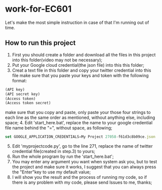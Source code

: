 # work-for-EC601
Let's make the most simple instruction in case of that I'm running out of time.
## How to run this project
1. First you should create a folder and download all the files in this project into this folder(video may not be necessary);
2. Put your Google cloud credential(the json file) into this this folder;
3. Creat a text file in this folder and copy your twitter credential into this file 
make sure that you paste your keys and token with the following format:
```javascript
(API key)
(API secret key)
(Access token)
(Access token secret)
```
make sure that you copy and paste, only paste your those four strings to each line as the same order as mentioned, without anything else, including space;
4. Edit 'start_here.bat', replace the name to your google credential file name behind the "=", without space, as following;
```javascript
set GOOGLE_APPLICATION_CREDENTIALS=My Project 27058-f61d3c8b09ce.json
```
5. Edit 'myprojectcode.py', go to the line 271, replace the name of twitter credential file(created in step.3) to yours;
6. Run the whole program by run the 'start_here.bat';
7. You may enter any argument you want when system ask you, but to test the project and make sure it works, I suggest that you can always press the "Enter"key to use my default value;
8. I will show you the result and the process of running my code, so if there is any problem with my code, please send Issues to me, thanks; 

